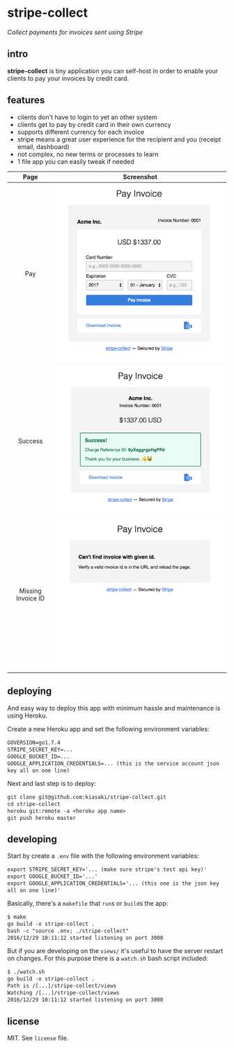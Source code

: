 # stripe-collect

_Collect payments for invoices sent using Stripe_

## intro

**stripe-collect** is tiny application you can self-host in order to enable your clients to pay
your invoices by credit card.

## features

- clients don't have to login to yet an other system
- clients get to pay by credit card in their own currency
- supports different currency for each invoice
- stripe means a great user experience for the recipient and you (receipt email, dashboard)
- not complex, no new terms or processes to learn
- 1 file app you can easily tweak if needed

| Page | Screenshot |
|:---:| --- |
| Pay | ![pay](https://raw.githubusercontent.com/kiasaki/stripe-collect/master/screenshots/pay.png) |
| Success | ![success](https://raw.githubusercontent.com/kiasaki/stripe-collect/master/screenshots/success.png) |
| Missing Invoice ID | ![not found](https://raw.githubusercontent.com/kiasaki/stripe-collect/master/screenshots/not-found.png) |

## deploying

And easy way to deploy this app with minimum hassle and maintenance is using Heroku.

Create a new Heroku app and set the following environment variables:

```
GOVERSION=go1.7.4
STRIPE_SECRET_KEY=...
GOOGLE_BUCKET_ID=...
GOOGLE_APPLICATION_CREDENTIALS=... (this is the service account json key all on one line)
```

Next and last step is to deploy:

```
git clone git@github.com:kiasaki/stripe-collect.git
cd stripe-collect
heroku git:remote -a <heroku app name>
git push heroku master
```

## developing

Start by create a `.env` file with the following environment variables:

```
export STRIPE_SECRET_KEY='... (make sure stripe's test api key)'
export GOOGLE_BUCKET_ID='...'
export GOOGLE_APPLICATION_CREDENTIALS='... (this one is the json key all on one line)'
```

Basically, there's a `makefile` that `run`s or `build`s the app:

```
$ make
go build -o stripe-collect .
bash -c "source .env; ./stripe-collect"
2016/12/29 10:11:12 started listening on port 3000
```

But if you are developing on the `views/` it's useful to have the server restart on changes. For
this purpose there is a `watch.sh` bash script included:

```
$ ./watch.sh
go build -o stripe-collect .
Path is /[...]/stripe-collect/views
Watching /[...]/stripe-collect/views
2016/12/29 10:11:12 started listening on port 3000
```

## license

MIT. See `license` file.
